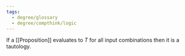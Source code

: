 ```yaml
---
tags:
  - degree/glossary
  - degree/compthink/logic
---
```

If a [[Proposition]] evaluates to $T$ for all input combinations then it is a tautology.